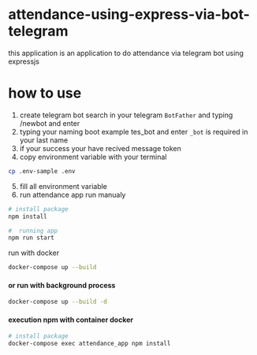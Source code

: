 # attendance-using-express-via-bot-telegram
this application is an application to do attendance via telegram bot using expressjs

# how to use
1. create telegram bot search in your telegram `BotFather` and typing /newbot and enter
2. typing your naming boot example tes_bot and enter `_bot` is required in your last name
3. if your success your have recived message token
4. copy environment variable with your terminal
```sh
cp .env-sample .env
```
5. fill all environment variable
6. run attendance app
run manualy 
```sh
# install package
npm install

#  running app
npm run start
```
run with docker
```sh
docker-compose up --build
```

#### or run with background process

```sh
docker-compose up --build -d
```
#### execution npm with container docker
```sh
# install package
docker-compose exec attendance_app npm install
